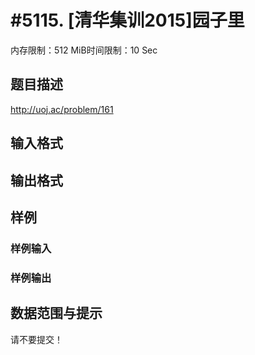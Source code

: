 # #5115. [清华集训2015]园子里

内存限制：512 MiB时间限制：10 Sec

## 题目描述

http://uoj.ac/problem/161

## 输入格式

## 输出格式

## 样例

### 样例输入

### 样例输出

## 数据范围与提示

 请不要提交！

